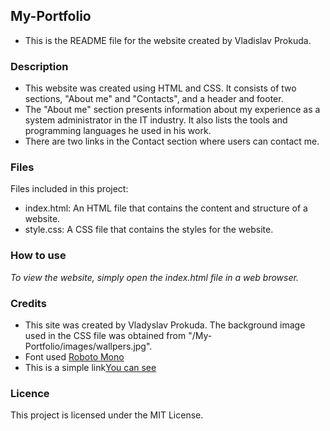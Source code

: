 ## My-Portfolio

- This is the README file for the website created by Vladislav Prokuda.

### Description

- This website was created using HTML and CSS. It consists of two sections, "About me" and "Contacts", and a header and footer.
- The "About me" section presents information about my experience as a system administrator in the IT industry. It also lists the tools and     programming languages he used in his work.
- There are two links in the Contact section where users can contact me.

### Files

Files included in this project:
 * index.html: An HTML file that contains the content and structure of a website.
 * style.css: A CSS file that contains the styles for the website.

### How to use

_To view the website, simply open the index.html file in a web browser._

### Credits

- This site was created by Vladyslav Prokuda. The background image used in the CSS file was obtained from "/My-Portfolio/images/wallpers.jpg".
- Font used [Roboto Mono](https://fonts.google.com/specimen/Roboto+Mono)
- This is a simple link[You can see](https://prokudavlad.github.io/My-Portfolio/)

### Licence


This project is licensed under the MIT License.
